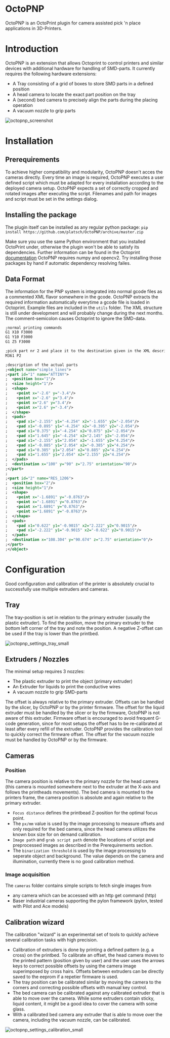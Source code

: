 # OctoPNP
OctoPNP is an OctoPrint plugin for camera assisted pick 'n place applications in 3D-Printers.

# Introduction
OctoPNP is an extension that allows Octoprint to control printers and similar devices with additional hardware for handling of SMD-parts.
It currently requires the following hardware extensions:
* A Tray consisting of a grid of boxes to store SMD parts in a defined position
* A head camera to locate the exact part position on the tray
* A (second) bed camera to precisely align the parts during the placing operation
* A vacuum nozzle to grip parts

![octopnp_screenshot](https://user-images.githubusercontent.com/4190756/35239671-7f378542-ffb1-11e7-9a77-4b9868aa3845.png)

# Installation
## Prerequirements
To achieve higher compatibility and modularity, OctoPNP doesn't acces the cameras directly. Every time an image is required, OctoPNP executes a user defined script which must be adapted for every installation according to the deployed camera setup. OctoPNP expects a set of correctly cropped and rotated images after executing the script. Filenames and path for images and script must be set in the settings dialog.

## Installing the package
The plugin itself can be installed as any regular python package:
`pip install https://github.com/platsch/OctoPNP/archive/master.zip`

Make sure you use the same Python environment that you installed OctoPrint under, otherwise the plugin won't be able to satisfy its dependencies. Further information can be found in the Octoprint [documentation](http://docs.octoprint.org/en/devel/plugins/using.html)
OctoPNP requires numpy and opencv2. Try installing those packages by hand if automatic dependency resolving failes.

## Data Format
The information for the PNP system is integrated into normal gcode files as a commented XML flavor somewhere in the gcode. OctoPNP extracts the required information automatically everytime a gcode file is loaded in Octoprint. Example files are included in the `utils` folder. The XML structure is still under development and will probably change during the next months. The comment-semicolon causes Octoprint to ignore the SMD-data.

```XML
;normal printing commands
G1 X10 F3000
G1 Y10 F3000
G1 Z5 F3000

;pick part nr 2 and place it to the destination given in the XML description
M361 P2

;description of the actual parts
;<object name="simple_lines">
;<part id="1" name="ATTINY">
;  <position box="1"/>
;  <size height="1"/>
;  <shape>
;    <point x="-2.6" y="-3.4"/>
;    <point x="-2.6" y="3.4"/>
;    <point x="2.6" y="3.4"/>
;    <point x="2.6" y="-3.4"/>
;  </shape>
;  <pads>
;    <pad x1="-2.155" y1="-4.254" x2="-1.655" y2="-2.054"/>
;    <pad x1="-0.895" y1="-4.254" x2="-0.395" y2="-2.054"/>
;    <pad x1="0.375" y1="-4.254" x2="0.875" y2="-2.054"/>
;    <pad x1="1.645" y1="-4.254" x2="2.145" y2="-2.054"/>
;    <pad x1="-2.155" y1="2.054" x2="-1.655" y2="4.254"/>
;    <pad x1="-0.885" y1="2.054" x2="-0.385" y2="4.254"/>
;    <pad x1="0.385" y1="2.054" x2="0.885" y2="4.254"/>
;    <pad x1="1.655" y1="2.054" x2="2.155" y2="4.254"/>
;  </pads>
;  <destination x="100" y="90" z="2.75" orientation="90"/>
;</part>
;
;<part id="2" name="RES_1206">
;  <position box="2"/>
;  <size height="1"/>
;  <shape>
;    <point x="-1.6891" y="-0.8763"/>
;    <point x="-1.6891" y="0.8763"/>
;    <point x="1.6891" y="0.8763"/>
;    <point x="1.6891" y="-0.8763"/>
;  </shape>
;  <pads>
;    <pad x1="0.622" y1="-0.9015" x2="2.222" y2="0.9015"/>
;    <pad x1="-2.222" y1="-0.9015" x2="-0.622" y2="0.9015"/>
;  </pads>
;  <destination x="108.304" y="90.674" z="2.75" orientation="0"/>
;</part>
;</object>
```
# Configuration
Good configuration and calibration of the printer is absolutely crucial to successfully use multiple extruders and cameras.
## Tray
The tray-position is set in relation to the primary extruder (usually the plastic extruder). To find the position, move the primary extruder to the bottom left corner of the tray and note the position. A negative Z-offset can be used if the tray is lower than the printbed.

![octopnp_settings_tray_small](https://cloud.githubusercontent.com/assets/4190756/12114966/9a0747d2-b3ae-11e5-93e0-79d14a2ee632.png)

## Extruders / Nozzles
The minimal setup requires 3 nozzles:
* The plastic extruder to print the object (primary extruder)
* An Extruder for liquids to print the conductive wires
* A vacuum nozzle to grip SMD-parts

The offset is always relative to the primary extruder. Offsets can be handled by the slicer, by OctoPNP or by the printer firmware. 
The offset for the liquid extruder must be handled by the slicer or by the firmware, OctoPNP is not aware of this extruder. Firmware offset is encouraged to avoid frequent G-code generation, since for most setups the offset has to be re-calibrated at least after every refill of the extruder. OctoPNP provides the calibration tool to quickly correct the firmware offset.
The offset for the vacuum nozzle must be handled by OctoPNP or by the firmware.
## Cameras
### Position
The camera position is relative to the primary nozzle for the head camera (this camera is mounted somewhere next to the extruder at the X-axis and follows the printheads movements). The bed camera is mounted to the printers frame, the camera position is absolute and again relative to the primary extruder.
* `Focus distance` defines the printbead Z-position for the optimal focus point. 
* The `px/mm` value is used by the image processing to measure offsets and only required for the bed camera, since the head camera utilizes the known box size for on demand calibration.
* `Image path` and `grab script path` denote the locations of script and preprocessed images as described in the Prerequirements section.
* The `binarization threshold` is used by the image processing to seperate object and background. The value depends on the camera and illumination, currently there is no good calibration method.
### Image acquisition
The `cameras` folder contains simple scripts to fetch single images from
* any camera which can be accessed with an http get command (http)
* Baser industrial cameras supporting the pylon framework (pylon, tested with Pilot and Ace models)

## Calibration wizard
The calibration "wizard" is an experimental set of tools to quickly achieve several calibration tasks with high precision.
* Calibration of extruders is done by printing a defined pattern (e.g. a cross) on the printbed. To calibrate an offset, the head camera moves to the printed pattern (position given by user) and the user uses the arrows keys to correct possible offsets by using the camera image superimposed by cross hairs. Offsets between extruders can be directly saved to the eeprom if a repetier firmware is used.
* The tray position can be calibrated similar by moving the camera to the corners and correcting possible offsets with manual key control.
* The bed camera can be calibrated against any calibrated extruder that is able to move over the camera. While some extruders contain sticky, liquid content, it might be a good idea to cover the camera with some glass.
* With a calibrated bed camera any extruder that is able to move over the camera, including the vacuum nozzle, can be calibrated.

![octopnp_settings_calibration_small](https://cloud.githubusercontent.com/assets/4190756/12115026/fe216f54-b3ae-11e5-9a04-4f83776c2cf6.png)
